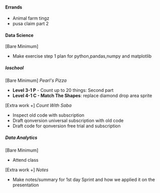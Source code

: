#### Errands
* Animal farm tingz
* pusa claim part 2

#### **Data Science**
[Bare Minimum]
* Make exercise step 1 plan for python,pandas,numpy and matplotlib
##### **Ioschool**
[Bare Minimum]
*Pearl's Pizza*
- **Level 3-1 P** - Count up to 20 things: Second part
- **Level 4-1 C - Match The Shapes**: replace diamond drop area sprite

[Extra work +]
*Count With Saba*
* Inspect old code with subscription 
* Draft qonversion universal subscription with old code
* Draft code for qonversion free trial and subscription

##### **Data Analytics**
[Bare Minimum]
* Attend class

[Extra work +]
*Notes*
* Make notes/summary for 1st day Sprint and how we applied it on the presentation